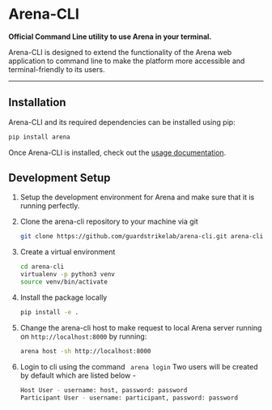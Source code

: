 # Arena-CLI

<b>Official Command Line utility to use Arena in your terminal.</b>

Arena-CLI is designed to extend the functionality of the Arena web application to command line to make the platform more accessible and terminal-friendly to its users.

------------------------------------------------------------------------------------------

## Installation

Arena-CLI and its required dependencies can be installed using pip:
```sh
pip install arena
```
Once Arena-CLI is installed, check out the [usage documentation](https://cli.eval.ai/).

## Development Setup

1. Setup the development environment for Arena and make sure that it is running perfectly.

2. Clone the arena-cli repository to your machine via git

    ```bash
    git clone https://github.com/guardstrikelab/arena-cli.git arena-cli
    ```

3. Create a virtual environment

    ```bash
    cd arena-cli
    virtualenv -p python3 venv
    source venv/bin/activate
    ```

4. Install the package locally

    ```bash
    pip install -e .
    ```
 
5. Change the arena-cli host to make request to local Arena server running on `http://localhost:8000` by running:
   
   ```bash
   arena host -sh http://localhost:8000
   ```

6. Login to cli using the command ``` arena login```
Two users will be created by default which are listed below -

    ```bash
    Host User - username: host, password: password
    Participant User - username: participant, password: password
    ```
